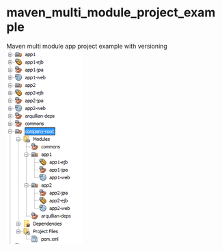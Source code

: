 # maven_multi_module_project_example
Maven multi module app project example with versioning <br>
<img src="https://github.com/avraampiperidis/maven_multi_module_project_example/blob/master/pics/pic1.png?raw=true" />

